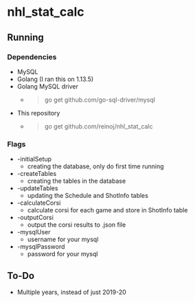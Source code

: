 # nhl_stat_calc

## Running

### Dependencies

* MySQL
* Golang (I ran this on 1.13.5)
* Golang MySQL driver
  * > go get github.com/go-sql-driver/mysql
* This repository
  * > go get github.com/reinoj/nhl_stat_calc

### Flags

* -initialSetup
  * creating the database, only do first time running
* -createTables
  * creating the tables in the database
* -updateTables
  * updating the Schedule and ShotInfo tables
* -calculateCorsi
  * calculate corsi for each game and store in ShotInfo table
* -outputCorsi
  * output the corsi results to .json file
* -mysqlUser
  * username for your mysql
* -mysqlPassword
  * password for your mysql

## To-Do

* Multiple years, instead of just 2019-20
